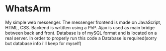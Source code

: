 # WhatsArm
My simple web messenger.
The messenger frontend is made on JavaScript, HTML, CSS.
Backend is wrtitten using a PhP.
Ajax is used as main bridge between back and front.
Database is of mySQL format and is located on a real server.
In order to properly run this code a Database is required(sorry but database info i'll keep for myself)
